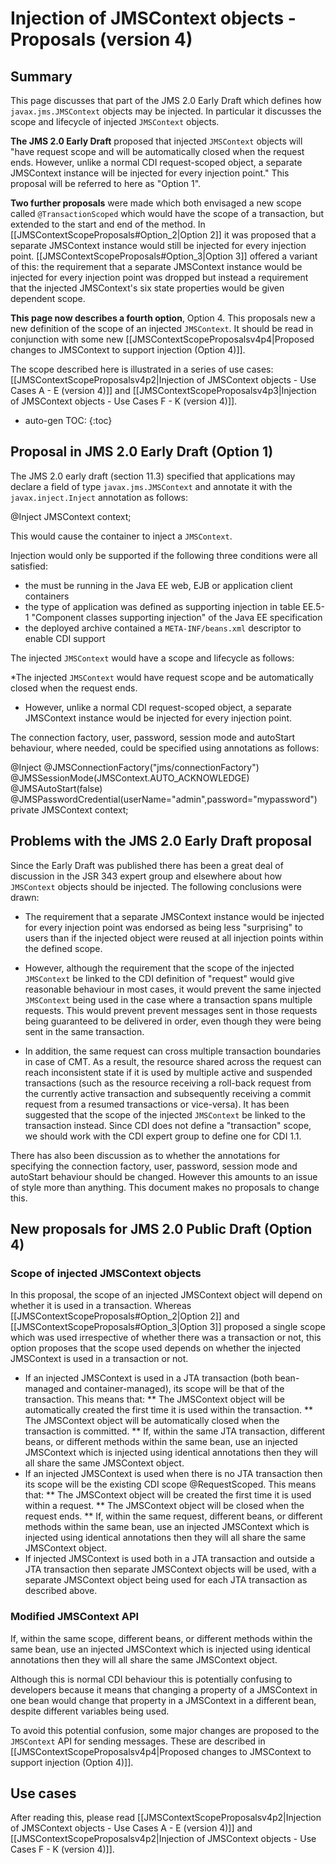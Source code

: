 # Injection of JMSContext objects - Proposals (version 4)

## Summary 

This page discusses that part of the JMS 2.0 Early Draft which defines how `javax.jms.JMSContext` objects may be injected.   In particular it discusses the scope and lifecycle of injected `JMSContext` objects. 

**The JMS 2.0 Early Draft** proposed that injected `JMSContext` objects will "have request scope and will be automatically closed when the request ends. However, unlike a normal CDI request-scoped object, a separate JMSContext instance will be injected for every injection point." This proposal will be referred to here as "Option 1".

**Two further proposals** were made which both envisaged a new scope called `@TransactionScoped` which would have the scope of a transaction, but extended to the start and end of the method. In [[JMSContextScopeProposals#Option_2|Option 2]] it was proposed that a separate JMSContext instance would still be injected for every injection point.    [[JMSContextScopeProposals#Option_3|Option 3]] offered a variant of this: the requirement that a separate JMSContext instance would be injected for every injection point was dropped but instead a requirement that the injected JMSContext's six state properties would be given dependent scope.

**This page now describes a fourth option**, Option 4. This proposals new a new definition of the scope of an injected `JMSContext`.  It should be read in conjunction with some new  [[JMSContextScopeProposalsv4p4|Proposed changes to JMSContext to support injection (Option 4)]].

The scope described here is illustrated in a series of use cases:  [[JMSContextScopeProposalsv4p2|Injection of JMSContext objects - Use Cases A - E (version 4)]] and [[JMSContextScopeProposalsv4p3|Injection of JMSContext objects - Use Cases F - K (version 4)]].

* auto-gen TOC:
{:toc}

## Proposal in JMS 2.0 Early Draft (Option 1) 

The JMS 2.0 early draft (section 11.3) specified that applications may declare a field of type `javax.jms.JMSContext` and annotate it with the `javax.inject.Inject` annotation as follows:

 @Inject JMSContext context;

This would cause the container to inject a `JMSContext`. 

Injection would only be supported if the following three conditions were all satisfied:
* the must be running in the Java EE web, EJB or application client containers  
* the type of application was defined as supporting injection in table EE.5-1 "Component classes supporting injection" of the Java EE specification  
* the deployed archive contained a `META-INF/beans.xml` descriptor to enable CDI support

The injected `JMSContext` would have a scope and lifecycle as follows:

*The injected `JMSContext` would have request scope and be automatically closed when the request ends. 
* However, unlike a normal CDI request-scoped object, a separate JMSContext instance would be injected for every injection point.

The connection factory, user, password, session mode and autoStart behaviour, where needed, could  be specified using annotations as follows:

 @Inject
 @JMSConnectionFactory("jms/connectionFactory") 
 @JMSSessionMode(JMSContext.AUTO_ACKNOWLEDGE)
 @JMSAutoStart(false)
 @JMSPasswordCredential(userName="admin",password="mypassword")
 private JMSContext context;

## Problems with the JMS 2.0 Early Draft proposal 

Since the Early Draft was published there has been a great deal of discussion in the JSR 343 expert group and elsewhere about how `JMSContext` objects should be injected. The following conclusions were drawn:

* The requirement that a separate JMSContext instance would be injected for every injection point was endorsed as being less "surprising"  to users than if the injected object were reused at all injection points within the defined scope. 

* However, although the requirement that the scope of the injected `JMSContext` be linked to the CDI definition of "request" would give reasonable behaviour in most cases, it would prevent the same injected `JMSContext` being used in the case where a transaction spans multiple requests. This would prevent prevent messages sent in those requests being guaranteed to be delivered in order, even though they were being sent in the same transaction.

* In addition, the same request can cross multiple transaction boundaries in case of CMT. As a result, the resource shared across the request can reach inconsistent state if it is used by multiple active and suspended transactions (such as the resource receiving a roll-back request from the currently active transaction and subsequently receiving a commit request from a resumed transactions or vice-versa). It has been suggested that the scope of the injected  `JMSContext` be linked to the transaction instead. Since CDI does not define a "transaction" scope, we should work with the CDI expert group to define one for CDI 1.1. 

There has also been discussion as to whether the annotations for specifying the connection factory, user, password, session mode and autoStart behaviour should be changed. However this amounts to an issue of style more than anything. This document makes no proposals to change this.

## New proposals for JMS 2.0 Public Draft (Option 4) 

### Scope of injected JMSContext objects
In this proposal, the scope of an injected JMSContext object will depend on whether it is used in a transaction. Whereas  [[JMSContextScopeProposals#Option_2|Option 2]] and  [[JMSContextScopeProposals#Option_3|Option 3]] proposed a single scope which was used irrespective of whether there was a transaction or not, this option proposes that the scope used depends on whether the injected JMSContext is used in a transaction or not.

* If an injected JMSContext is used in a JTA transaction (both bean-managed and container-managed), its scope will be that of the transaction. This means that:
** The JMSContext object will be automatically created the first time it is used within the transaction.
** The JMSContext object will be automatically closed when the transaction is committed.
** If, within the same JTA transaction, different beans, or different methods within the same bean, use an injected JMSContext which is injected using identical annotations then they will all share the same JMSContext object.
* If an injected JMSContext is used when there is no JTA transaction then its scope will be the existing CDI scope @RequestScoped. This means that:
** The JMSContext object will be created the first time it is used within a request.
** The JMSContext object will be closed when the request ends.
** If, within the same request, different beans, or different methods within the same bean, use an injected JMSContext which is injected using identical annotations then they will all share the same JMSContext object.
* If injected JMSContext is used both in a JTA transaction and outside a JTA transaction then separate JMSContext objects will be used, with a separate JMSContext object being used for each JTA transaction as described above.

### Modified JMSContext API

If, within the same scope, different beans, or different methods within the same bean, use an injected JMSContext which is injected using identical annotations then they will all share the same JMSContext object.

Although this is normal CDI behaviour this is potentially confusing to developers because it means that changing a property of a JMSContext in one bean would change that property in a JMSContext in a different bean, despite different variables being used.  

To avoid this potential confusion,  some major changes are proposed to the `JMSContext` API for sending messages. These are described in  [[JMSContextScopeProposalsv4p4|Proposed changes to JMSContext to support injection (Option 4)]].

## Use cases 

After reading this, please read  [[JMSContextScopeProposalsv4p2|Injection of JMSContext objects - Use Cases A - E (version 4)]] and [[JMSContextScopeProposalsv4p2|Injection of JMSContext objects - Use Cases F - K (version 4)]].

